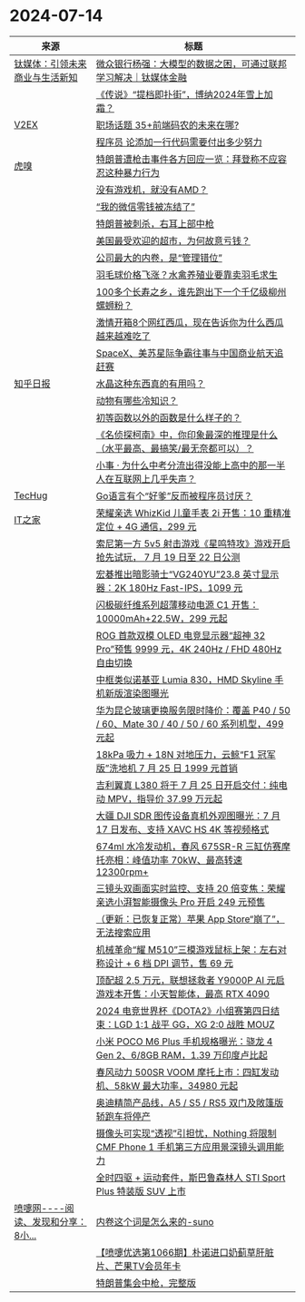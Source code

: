 ﻿# 2024-07-14

|来源|标题|
|---|---|
|[钛媒体：引领未来商业与生活新知](https://www.tmtpost.com/feed)|[微众银行杨强：大模型的数据之困，可通过联邦学习解决｜钛媒体金融](https://www.tmtpost.com/7166977.html)|
||[《传说》“提档即扑街”，博纳2024年雪上加霜？](https://www.tmtpost.com/7167048.html)|
|[V2EX](https://www.v2ex.com/index.xml)|[ 职场话题 35+前端码农的未来在哪?](https://www.v2ex.com/t/1057144#reply14)|
||[ 程序员 论添加一行代码需要付出多少努力](https://www.v2ex.com/t/1057143#reply12)|
|[虎嗅](https://rss.huxiu.com/)|[特朗普遭枪击事件各方回应一览：拜登称不应容忍这种暴力行为](https://www.huxiu.com/article/3244805.html?f=rss)|
||[没有游戏机，就没有AMD？](https://www.huxiu.com/article/3244795.html?f=rss)|
||[“我的微信零钱被冻结了”](https://www.huxiu.com/article/3244801.html?f=rss)|
||[特朗普被刺杀，右耳上部中枪](https://www.huxiu.com/article/3244791.html?f=rss)|
||[美国最受欢迎的超市，为何故意亏钱？](https://www.huxiu.com/article/3236766.html?f=rss)|
||[公司最大的内卷，是“管理错位”](https://www.huxiu.com/article/3244553.html?f=rss)|
||[羽毛球价格飞涨？水禽养殖业要靠卖羽毛求生](https://www.huxiu.com/article/3244563.html?f=rss)|
||[100多个长寿之乡，谁先跑出下一个千亿级柳州螺蛳粉？](https://www.huxiu.com/article/3244009.html?f=rss)|
||[激情开箱8个网红西瓜，现在告诉你为什么西瓜越来越难吃了](https://www.huxiu.com/article/3240947.html?f=rss)|
||[SpaceX、美苏星际争霸往事与中国商业航天追赶赛](https://www.huxiu.com/article/3244556.html?f=rss)|
|[知乎日报](https://feedx.net/rss/zhihudaily.xml)|[水晶这种东西真的有用吗？](https://daily.zhihu.com/story/9773789)|
||[动物有哪些冷知识？](https://daily.zhihu.com/story/9773796)|
||[初等函数以外的函数是什么样子的？](https://daily.zhihu.com/story/9773804)|
||[《名侦探柯南》中，你印象最深的推理是什么（水平最高、最搞笑/最无奈都可以）？](https://daily.zhihu.com/story/9773808)|
||[小事 · 为什么中考分流出得没能上高中的那一半人在互联网上几乎失声？](https://daily.zhihu.com/story/9773788)|
|[TecHug](http://www.techug.com/feed)|[Go语言有个“好爹”反而被程序员讨厌？](https://www.techug.com/post/is-go-language-disliked-by-programmers-despite-having-a-good-father-fd9a5e/)|
|[IT之家](https://www.ithome.com/rss/)|[荣耀亲选 WhizKid 儿童手表 2i 开售：10 重精准定位 + 4G 通信，299 元](https://www.ithome.com/0/781/669.htm)|
||[索尼第一方 5v5 射击游戏《星鸣特攻》游戏开启抢先试玩， 7 月 19 日至 22 日公测](https://www.ithome.com/0/781/667.htm)|
||[宏碁推出暗影骑士“VG240YU”23.8 英寸显示器：2K 180Hz Fast-IPS，1099 元](https://www.ithome.com/0/781/666.htm)|
||[闪极碳纤维系列超薄移动电源 C1 开售：10000mAh+22.5W，299 元起](https://www.ithome.com/0/781/665.htm)|
||[ROG 首款双模 OLED 电竞显示器“超神 32 Pro”预售 9999 元，4K 240Hz / FHD 480Hz 自由切换](https://www.ithome.com/0/781/664.htm)|
||[中框类似诺基亚 Lumia 830，HMD Skyline 手机新版渲染图曝光](https://www.ithome.com/0/781/663.htm)|
||[华为昆仑玻璃更换服务限时降价：覆盖 P40 / 50 / 60、Mate 30 / 40 / 50 / 60 系列机型，499 元起](https://www.ithome.com/0/781/662.htm)|
||[18kPa 吸力 + 18N 对地压力，云鲸“F1 冠军版”洗地机 7 月 25 日 1999 元首销](https://www.ithome.com/0/781/661.htm)|
||[吉利翼真 L380 将于 7 月 25 日开启交付：纯电动 MPV，指导价 37.99 万元起](https://www.ithome.com/0/781/660.htm)|
||[大疆 DJI SDR 图传设备真机外观图曝光：7 月 17 日发布、支持 XAVC HS 4K 等视频格式](https://www.ithome.com/0/781/659.htm)|
||[674ml 水冷发动机，春风 675SR-R 三缸仿赛摩托亮相：峰值功率 70kW、最高转速 12300rpm+](https://www.ithome.com/0/781/658.htm)|
||[三镜头双画面实时监控、支持 20 倍变焦：荣耀亲选小湃智能摄像头 Pro 开启 249 元预售](https://www.ithome.com/0/781/657.htm)|
||[（更新：已恢复正常）苹果 App Store“崩了”，无法搜索应用](https://www.ithome.com/0/781/656.htm)|
||[机械革命“耀 M510”三模游戏鼠标上架：左右对称设计 + 6 档 DPI 调节，售 69 元](https://www.ithome.com/0/781/655.htm)|
||[顶配超 2.5 万元，联想拯救者 Y9000P AI 元启游戏本开售：小天智能体，最高 RTX 4090](https://www.ithome.com/0/781/654.htm)|
||[2024 电竞世界杯《DOTA2》小组赛第四日结束：LGD 1:1 战平 GG，XG 2:0 战胜 MOUZ](https://www.ithome.com/0/781/653.htm)|
||[小米 POCO M6 Plus 手机规格曝光：骁龙 4 Gen 2、6/8GB RAM，1.39 万印度卢比起](https://www.ithome.com/0/781/652.htm)|
||[春风动力 500SR VOOM 摩托上市：四缸发动机、58kW 最大功率，34980 元起](https://www.ithome.com/0/781/651.htm)|
||[奥迪精简产品线，A5 / S5 / RS5 双门及敞篷版轿跑车将停产](https://www.ithome.com/0/781/650.htm)|
||[摄像头可实现“透视”引担忧，Nothing 将限制 CMF Phone 1 手机第三方应用景深镜头调用能力](https://www.ithome.com/0/781/649.htm)|
||[全时四驱 + 运动套件，斯巴鲁森林人 STI Sport Plus 特装版 SUV 上市](https://www.ithome.com/0/781/648.htm)|
|[喷嚏网----阅读、发现和分享：8小...](http://www.dapenti.com/blog/rss2.asp)|[内卷这个词是怎么来的-suno](http://www.dapenti.com/blog/more.asp?name=xilei&id=179818)|
||[【喷嚏优选第1066期】朴诺进口奶蓟草肝脏片、芒果TV会员年卡](http://www.dapenti.com/blog/more.asp?name=xilei&id=179817)|
||[特朗普集会中枪，完整版](http://www.dapenti.com/blog/more.asp?name=xilei&id=179816)|
